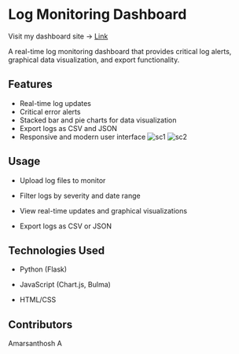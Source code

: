 # Log Monitoring Dashboard
Visit my dashboard site -> [Link](https://intelligent-log-monitoring-dashboard.vercel.app/)

A real-time log monitoring dashboard that provides critical log alerts, graphical data visualization, and export functionality.

## Features
- Real-time log updates
- Critical error alerts
- Stacked bar and pie charts for data visualization
- Export logs as CSV and JSON
- Responsive and modern user interface
![sc1](https://github.com/user-attachments/assets/139e8037-38ae-4e15-b810-e0e71309d8aa)
![sc2](https://github.com/user-attachments/assets/b274578d-fb9b-4283-94db-1b41133c9292)


## Usage
- Upload log files to monitor

- Filter logs by severity and date range

- View real-time updates and graphical visualizations

- Export logs as CSV or JSON

## Technologies Used
- Python (Flask)

- JavaScript (Chart.js, Bulma)

- HTML/CSS

## Contributors
Amarsanthosh A



